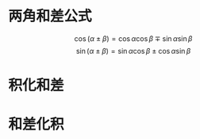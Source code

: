 
# 两角和差公式
$$
\cos(\alpha \pm \beta) = 
\cos\alpha\cos\beta \mp \sin\alpha\sin\beta
$$
$$
\sin(\alpha \pm \beta) = \sin\alpha \cos\beta \pm \cos\alpha \sin\beta
$$

# 积化和差

# 和差化积
